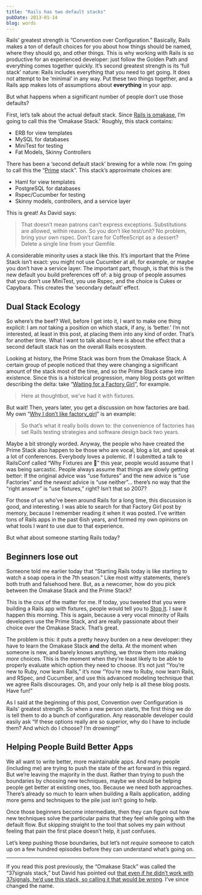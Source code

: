```yaml
---
title: "Rails has two default stacks"
pubDate: 2013-01-14
blog: words
---
```



Rails’ greatest strength is “Convention over Configuration.” Basically, Rails makes a ton of default choices for you about how things should be named, where they should go, and other things. This is why working with Rails is so productive for an experienced developer: just follow the Golden Path and everything comes together quickly. It’s second greatest strength is its ‘full stack’ nature: Rails includes everything that you need to get going. It does not attempt to be ‘minimal’ in any way. Put these two things together, and a Rails app makes lots of assumptions about **everything** in your app.

But what happens when a significant number of people don’t use those defaults?

First, let’s talk about the actual default stack. Since [Rails is omakase](http://david.heinemeierhansson.com/2012/rails-is-omakase.html), I’m going to call this the ‘Omakase Stack.’ Roughly, this stack contains:

- ERB for view templates
- MySQL for databases
- MiniTest for testing
- Fat Models, Skinny Controllers

There has been a ‘second default stack’ brewing for a while now. I’m going to call this the “[Prime](http://en.wikipedia.org/wiki/Prime_(symbol)%23Use_in_mathematics.2C_statistics.2C_and_science) stack”. This stack’s approximate choices are:

- Haml for view templates
- PostgreSQL for databases
- Rspec/Cucumber for testing
- Skinny models, controllers, and a service layer

This is great! As David says:

> That doesn’t mean patrons can’t express exceptions. Substitutions are allowed, within reason. So you don’t like test/unit? No problem, bring your own rspec. Don’t care for CoffeeScript as a dessert? Delete a single line from your Gemfile.
> 

A considerable minority uses a stack like this. It’s important that the Prime Stack isn’t exact: you might not use Cucumber at all, for example, or maybe you don’t have a service layer. The important part, though, is that this is the new default you build preferences off of: a big group of people assumes that you don’t use MiniTest, you use Rspec, and the choice is Cukes or Capybara. This creates the ‘secondary default’ effect.

## Dual Stack Ecology

So where’s the beef? Well, before I get into it, I want to make one thing explicit: I am *not* taking a position on which stack, if any, is ‘better.’ I’m not interested, at least in this post, at placing them into any kind of order. That’s for another time. What I want to talk about here is about the effect that a second default stack has on the overall Rails ecosystem.

Looking at history, the Prime Stack was born from the Omakase Stack. A certain group of people noticed that they were changing a significant amount of the stack most of the time, and so the Prime Stack came into existence. Since this is a historical progression, many blog posts got written describing the delta: take “[Waiting for a Factory Girl](http://robots.thoughtbot.com/post/159807023/waiting-for-a-factory-girl)”, for example.

> Here at thoughtbot, we’ve had it with fixtures.
> 

But wait! Then, years later, you get a discussion on how factories are bad. My own “[Why I don’t like factory_girl](http://blog.steveklabnik.com/posts/2012-07-14-why-i-don-t-like-factory_girl)” is an example:

> So that’s what it really boils down to: the convenience of factories has set Rails testing strategies and software design back two years.
> 

Maybe a bit strongly worded. Anyway, the people who have created the Prime Stack also happen to be those who are vocal, blog a lot, and speak at a lot of conferences. Everybody loves a polemic. If I submitted a talk to RailsConf called “Why Fixtures are :metal:” this year, people would assume that I was being sarcastic. People always assume that things are slowly getting better: If the original advice was “use fixtures” and the new advice is “use Factories” and the *newest* advice is “use neither”… there’s no way that the “right answer” is “use fixtures,” right? Isn’t that so 2007?

For those of us who’ve been around Rails for a long time, this discussion is good, and interesting. I was able to search for that Factory Girl post by memory, because I remember reading it when it was posted. I’ve written tons of Rails apps in the past 6ish years, and formed my own opinions on what tools I want to use due to that experience.

But what about someone starting Rails today?

## Beginners lose out

Someone told me earlier today that “Starting Rails today is like starting to watch a soap opera in the 7th season.” Like most witty statements, there’s both truth and falsehood here. But, as a newcomer, how do you pick between the Omakase Stack and the Prime Stack?

This is the crux of the matter for me. If today, you tweeted that you were building a Rails app with fixtures, people would tell you to [Stop It](http://www.youtube.com/watch?v=n-Tej0297wk). I saw it happen this morning. This is again, because a very vocal minority of Rails developers use the Prime Stack, and are really passionate about their choice over the Omakase Stack. That’s great.

The problem is this: it puts a pretty heavy burden on a new developer: they have to learn the Omakase Stack **and** the delta. At the moment when someone is new, and barely knows anything, we throw them into making *more* choices. This is the moment when they’re least likely to be able to properly evaluate which option they need to choose. It’s not just “You’re new to Ruby, now learn Rails,” it’s now “You’re new to Ruby, now learn Rails, and RSpec, and Cucumber, and use this advanced modeling technique that we agree Rails discourages. Oh, and your only help is all these blog posts. Have fun!”

As I said at the beginning of this post, Convention over Configuration is Rails’ greatest strength. So when a new person starts, the first thing we do is tell them to do a bunch of configuration. Any reasonable developer could easily ask “If these options really are so superior, why do I have to include them? And which do I choose? I’m drowning!”

## Helping People Build Better Apps

We all want to write better, more maintainable apps. And many people (including me) are trying to push the state of the art forward in this regard. But we’re leaving the majority in the dust. Rather than trying to push the boundaries by choosing new techniques, maybe we should be helping people get better at existing ones, too. Because we need both approaches. There’s already so much to learn when building a Rails application, adding more gems and techniques to the pile just isn’t going to help.

Once those beginners become intermediate, then they can figure out how new techniques solve the particular pains that they feel while going with the default flow. But skipping straight to the tool that solves my pain without feeling that pain the first place doesn’t help, it just confuses.

Let’s keep pushing those boundaries, but let’s not *require* someone to catch up on a few hundred episodes before they can understand what’s going on.

---

If you read this post previously, the “Omakase Stack” was called the “37signals stack,” but David has pointed out [that even if he didn’t work with 37signals, he’d use this stack, so calling it that would be wrong](https://twitter.com/dhh/status/293108811219230720). I’ve since changed the name.
